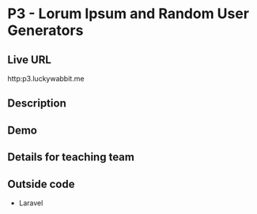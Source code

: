 # P3 - Lorum Ipsum and Random User Generators

## Live URL
http:p3.luckywabbit.me

## Description


## Demo


## Details for teaching team



## Outside code
* Laravel